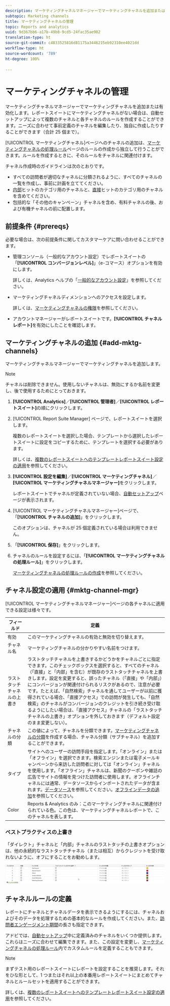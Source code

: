 ```yaml
---
description: マーケティングチャネルマネージャーでマーケティングチャネルを追加または有効化します。レポートスイートにマーケティングチャネルがない場合は、自動セットアップによって複数のチャネルと各チャネルのルールを作成することができます。ニーズに合わせて事前定義のチャネルを編集したり、独自に作成したりすることができます（合計 25 個まで）。
subtopic: Marketing channels
title: マーケティングチャネルの管理
topic: Reports and analytics
uuid: 9d367bb6-a17b-49b8-9cd5-24fac35ae982
translation-type: ht
source-git-commit: c4833525816d81175a3446215eb92310ee4021dd
workflow-type: ht
source-wordcount: '789'
ht-degree: 100%

---
```



# マーケティングチャネルの管理

マーケティングチャネルマネージャーでマーケティングチャネルを追加または有効化します。レポートスイートにマーケティングチャネルがない場合は、自動セットアップによって複数のチャネルと各チャネルのルールを作成することができます。ニーズに合わせて事前定義のチャネルを編集したり、独自に作成したりすることができます（合計 25 個まで）。

[!UICONTROL マーケティングチャネル]ページへのチャネルの追加は、[マーケティングチャネルの処理ルール](/help/components/c-marketing-channels/c-rules.md)ページのルールの作成から独立して行うことができます。ルールを作成するときに、そのルールをチャネルに関連付けます。

チャネル作成時のガイドラインは次のとおりです。

* すべての訪問者が適切なチャネルに分類されるように、すべてのチャネルの一覧を作成し、事前に計画を立ててください。
* [内部](/help/components/c-marketing-channels/c-rules.md)ヒットのカテゴリ用のチャネルと、[直接](/help/components/c-marketing-channels/c-rules.md)ヒットのカテゴリ用のチャネルを含めてください。
* 包括的な「その他のキャンペーン」チャネルを含め、有料チャネルの後、および有機チャネルの前に配置します。


## 前提条件 {#prereqs}

必要な場合は、次の前提条件に関してカスタマーケアに問い合わせることができます。

* 管理コンソール（一般的なアカウント設定）でレポートスイートの「**[!UICONTROL コンバージョンレベル]**」（e-コマース）オプションを有効にします。

   詳しくは、Analytics ヘルプの「[一般的なアカウント設定](https://docs.adobe.com/content/help/ja-JP/analytics/admin/admin-tools/general-acct-settings-admin.html)」を参照してください。

* マーケティングチャネルディメンションへのアクセスを設定します。

   詳しくは、[マーケティングチャネルの権限](/help/components/c-marketing-channels/c-channel-report-access.md)を参照してください。

* アカウントマネージャーがレポートスイートです。**[!UICONTROL チャネルレポート]**&#x200B;を有効にしたことを確認します。

## マーケティングチャネルの追加 {#add-mktg-channels}

マーケティングチャネルマネージャーでマーケティングチャネルを追加します。

>[!NOTE]
>
>チャネルは削除できません。使用しないチャネルは、無効にするか名前を変更し、後で使用するためにとっておきます。

1. **[!UICONTROL Analytics]**／**[!UICONTROL 管理者]**／**[!UICONTROL レポートスイート]**&#x200B;の順にクリックします。
1. [!UICONTROL Report Suite Manager] ページで、レポートスイートを選択します。

   複数のレポートスイートを選択した場合、テンプレートから選択したレポートスイートに設定をコピーするために、テンプレートを選択する必要があります。

   詳しくは、[複数のレポートスイートへのテンプレートレポートスイート設定の適用](/help/components/c-marketing-channels/c-getting-started-mchannel.md)を参照してください。

1. **[!UICONTROL 設定を編集]**／**[!UICONTROL マーケティングチャネル]**／**[!UICONTROL マーケティングチャネルマネージャー]**&#x200B;をクリックします。

   レポートスイートでチャネルが定義されていない場合、[自動セットアップ](/help/components/c-marketing-channels/c-getting-started-mchannel.md)ページが表示されます。

1. [!UICONTROL マーケティングチャネルマネージャー]ページで、「**[!UICONTROL チャネルの追加]**」をクリックします。

   このオプションは、チャネルが 25 個定義されている場合は利用できません。

1. 「**[!UICONTROL 保存]**」をクリックします。
1. チャネルのルールを設定するには、「**[!UICONTROL マーケティングチャネルの処理ルール]**」をクリックします。

   [マーケティングチャネルの処理ルールの作成](/help/components/c-marketing-channels/c-rules.md)を参照してください。

## チャネル設定の適用 {#mktg-channel-mgr}

[!UICONTROL マーケティングチャネルマネージャー]ページの各チャネルに適用できる設定は様々です。

| フィールド | 定義 |
|--- |--- |
| 有効 |  このマーケティングチャネルの有効と無効を切り替えます。 |
| チャネル名 | マーケティングチャネルの分かりやすい名前をつけます。 |
| ラストタッチチャネルの上書き | ラストタッチチャネルを上書きするかどうかをチャネルごとに指定できます。このチェックボックスを選択すると、すべてのチャネル（「直接」と「内部」を含む）が既存のラストタッチチャネルを上書きします。設定を変更すると、誤ったチャネル（「直接」や「内部」）にコンバージョンが関連付けられるリスクがあるので、注意が必要です。たとえば、「自然検索」チャネルを通してユーザーが以前に獲得されている場合、「直接アクセス」での訪問が発生しても、「自然検索」のチャネルがコンバージョンのクレジットを引き続き受け取るようにしたい場合は、「直接アクセス」チャネルの「ラストタッチチャネルの上書き」オプションを外しておきます（デフォルト設定のまま変更しない）。 |
| チャネルの分類 |  この値によって、チャネルを分類できます。[マーケティングチャネルの分類](/help/components/c-marketing-channels/classifictions-mchannel.md)を作成する場合、チャネル分類（サブチャネル）を追加することができます。 |
| タイプ | サイトへのユーザーの訪問手段を指定します。「オンライン」または「オフライン」を選択できます。検索エンジンまたは電子メールキャンペーンから来訪した訪問者に対しては「オンライン」チャネルを使用します。「オフライン」チャネルは、新聞のクーポンや雑誌の広告でサイトの情報を見つけた訪問者に使用します。オフラインチャネルには通常、データソースからインポートされたデータが含まれます。[データソース](https://docs.adobe.com/content/help/ja-JP/analytics/import/data-sources/datasrc-home.html)を参照してください。[オフラインデータの追加](/help/components/c-marketing-channels/c-getting-started-mchannel.md)を参照してください。 |
| Color | Reports &amp; Analytics のみ：このマーケティングチャネルに関連付けられている色。この色は、マーケティングチャネルレポートで、このチャネルを表します。 |

### ベストプラクティスの上書き

「ダイレクト」チャネルと「内部」チャネルのラストタッチの上書きオプションは、他の永続的なラストタッチチャネル（または相互）からクレジットを受け取れないように、オフにすることをお勧めします。

![](assets/int-channel2.png)

## チャネルルールの定義

レポートにチャネルとチャネルデータを表示できるようにするには、チャネルおよびそのデータを処理するための基本的なルールを作成してください。また、[訪問者エンゲージメント期間](/help/components/c-marketing-channels/visitor-engagement.md)の長さも指定できます。

アドビでは、[自動セットアップ](/help/components/c-marketing-channels/c-getting-started-mchannel.md)中に定義済みのチャネルをいくつか提供します。これらはニーズに合わせて編集できます。また、この設定を変更し、[マーケティングチャネルの処理ルール](/help/components/c-marketing-channels/c-rules.md)内でカスタムルールを定義することもできます。

>[!NOTE]
>
>まずテスト用のレポートスイートにレポートを設定することを推奨します。それをひな形として、1 つまたはそれ以上の本番用レポートスイートにまとめてチャネルとルールセットを適用することができます。
>
>詳しくは、[複数のレポートスイートへのテンプレートレポートスイート設定の適用](/help/components/c-marketing-channels/c-getting-started-mchannel.md)を参照してください。

